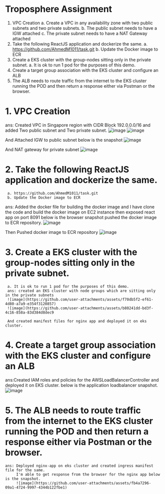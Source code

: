 # Troposphere Assignment

1. VPC Creation
a. Create a VPC in any availability zone with two public subnets and two private
subnets.
b. The public subnet needs to have a IGW attached
c. The private subnet needs to have a NAT Gateway attached
2. Take the following ReactJS application and dockerize the same.
a. https://github.com/AhmedM1011/task.git
b. Update the Docker image to ECR
3. Create a EKS cluster with the group-nodes sitting only in the private subnet.
a. It is ok to run 1 pod for the purposes of this demo.
4. Create a target group association with the EKS cluster and configure an ALB
5. The ALB needs to route traffic from the internet to the EKS cluster running the POD
and then return a response either via Postman or the browser.

# 1. VPC Creation
ans: Created VPC in Singapore region with CIDR Block 192.0.0.0/16 and added Two public subnet and Two private subnet.
 ![image](https://github.com/user-attachments/assets/a214e3fd-4ccb-477a-b09b-cff407a28a80)
 ![image](https://github.com/user-attachments/assets/70431bc4-0b5e-4756-a688-ad1f7dae655d)


 And Attached IGW to public subnet below is the snapshot
 ![image](https://github.com/user-attachments/assets/4d823402-2437-410b-876d-b2cb8db7abed)

 And NAT gateway for private subnet
 ![image](https://github.com/user-attachments/assets/8f786768-5697-43c1-82f6-49ec26fc36d5)

# 2. Take the following ReactJS application and dockerize the same.
     a. https://github.com/AhmedM1011/task.git
     b. Update the Docker image to ECR
 ans: Added the docker file for building the docker image and I have clone the code and build the docker image on EC2 instance then exposed react app on port 8091 below is the browser snapshot pushed the docker image to ECR repository.
 ![image](https://github.com/user-attachments/assets/f81ddd3a-64f0-42cc-9c99-ab360e23b0d1)

 Then Pushed docker image to ECR repository
 ![image](https://github.com/user-attachments/assets/b5c5e0b2-f028-4fcf-bb88-3b7651fb4072)

 # 3. Create a EKS cluster with the group-nodes sitting only in the private subnet.
     a. It is ok to run 1 pod for the purposes of this demo.
     ans: created an EKS cluster with node groups which are sitting only in the private subnets
     ![image](https://github.com/user-attachments/assets/f70db5f2-ef61-4d80-a7a9-e354f3120857)
     ![image](https://github.com/user-attachments/assets/b80241dd-bd3f-4c16-858a-83d384d8dec9

     And created manifest files for nginx app and deployed it on eks cluster.

 # 4. Create a target group association with the EKS cluster and configure an ALB
 ans:Created IAM roles and policies for the AWSLoadBalancerController and deployed it on EKS cluster.
     below is the application loadbalancer snapshot.
     ![image](https://github.com/user-attachments/assets/d262eb04-383e-41cf-9821-9bcd4a8d7116)

 # 5. The ALB needs to route traffic from the internet to the EKS cluster running the POD and then return a response either via Postman or the browser.
    ans: Deployed nginx-app on eks cluster and created ingress manifest file for the same.
         I'm able to get response from the browser for the nginx app below is the snapshot.
         ![image](https://github.com/user-attachments/assets/fb4a7296-09a1-4724-9997-4344b122fbe1)


     


 






